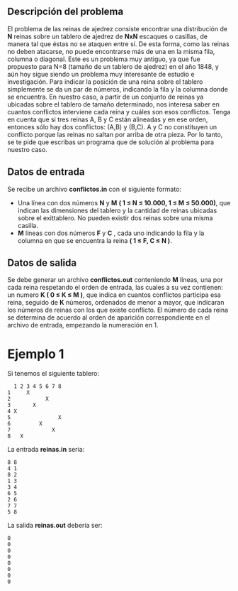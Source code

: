 ## Descripción del problema
El problema de las reinas de ajedrez consiste encontrar una distribución de **N** reinas sobre un tablero de ajedrez de **NxN** escaques o casillas, de manera tal que éstas no se ataquen entre sí. De esta forma, como las reinas no deben atacarse, no puede encontrarse más de una en la misma fila, columna o diagonal. Este es un problema muy antiguo, ya que fue propuesto para N=8 (tamaño de un tablero de ajedrez) en el año 1848, y aún hoy sigue siendo un problema muy interesante de estudio e investigación.
Para indicar la posición de una reina sobre el tablero simplemente se da un par de números, indicando la fila y la columna donde se encuentra.
En nuestro caso, a partir de un conjunto de reinas ya ubicadas sobre el tablero de tamaño determinado, nos interesa saber en cuantos conflictos interviene cada reina y cuáles son esos conflictos.
Tenga en cuenta que si tres reinas A, B y C están alineadas y en ese orden, entonces sólo hay dos conflictos: (A,B) y (B,C). A y C no constituyen un conflicto porque las reinas no saltan por arriba de otra pieza.
Por lo tanto, se te pide que escribas un programa que de solución al problema para nuestro caso.

## Datos de entrada
Se recibe un archivo **conflictos.in** con el siguiente formato:

- Una línea con dos números **N** y **M** **( 1 ≤ N ≤ 10.000, 1 ≤ M ≤ 50.000)**, que indican las dimensiones del tablero y la cantidad de reinas ubicadas sobre el exittablero. No pueden existir dos reinas sobre una misma casilla.
- **M** líneas con dos números **F** y **C** , cada uno indicando la fila y la columna en que se encuentra la reina **( 1 ≤ F, C ≤ N )**.


## Datos de salida
Se debe generar un archivo **conflictos.out** conteniendo **M** líneas, una por cada reina respetando el orden de entrada, las cuales a su vez contienen: un numero **K ( 0 ≤ K ≤ M )**, que indica en cuantos conflictos participa esa reina, seguido de **K** números, ordenados de menor a mayor, que indicaran los números de reinas con los que existe conflicto. El número de cada reina se determina de acuerdo al orden de aparición correspondiente en el archivo de entrada, empezando la numeración en 1.

# Ejemplo 1
Si tenemos el siguiente tablero:

```
  1 2 3 4 5 6 7 8
1     X          
2           X    
3       X        
4 X              
5               X
6         X      
7             X  
8   X            
```

La entrada **reinas.in** seria:

```
8 8
4 1
8 2
1 3
3 4
6 5
2 6
7 7
5 8 
```

La salida **reinas.out** debería ser: 

```
0
0
0
0
0
0
0
0
```